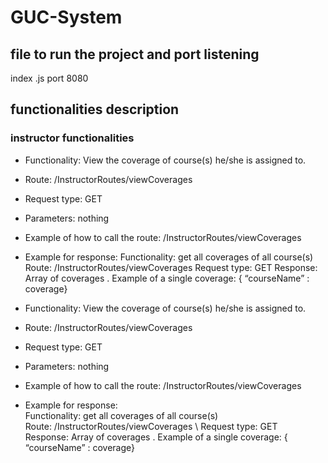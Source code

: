 # GUC-System

## file to run the project and port listening
  index .js        port 8080
## functionalities description

### instructor functionalities

  
  * Functionality: View the coverage of course(s) he/she is assigned to.
  * Route: /InstructorRoutes/viewCoverages
  * Request type: GET
  * Parameters: nothing
  * Example of how to call the route: /InstructorRoutes/viewCoverages
  * Example for response:
        Functionality: get all coverages of all course(s)
        Route: /InstructorRoutes/viewCoverages
        Request type: GET
        Response: Array of coverages . Example of a single coverage: { “courseName” : coverage}

  * Functionality: View the coverage of course(s) he/she is assigned to.
  * Route: /InstructorRoutes/viewCoverages
  * Request type: GET
  * Parameters: nothing
  * Example of how to call the route: /InstructorRoutes/viewCoverages
  * Example for response:  
        Functionality: get all coverages of all course(s)  
        Route: /InstructorRoutes/viewCoverages \\
        Request type: GET <br />
        Response: Array of coverages . Example of a single coverage: { “courseName” : coverage}
